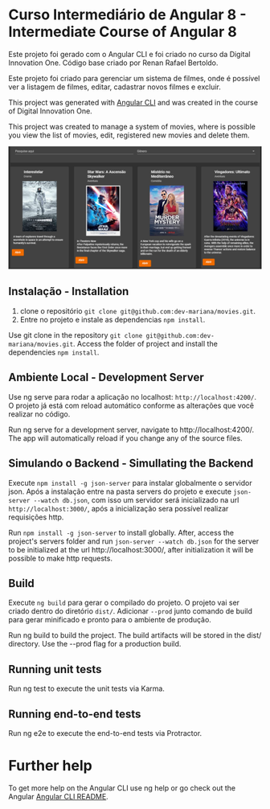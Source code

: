 # Curso Intermediário de Angular 8 - Intermediate Course of Angular 8

Este projeto foi gerado com o Angular CLI e foi criado no curso da Digital Innovation One.
Código base criado por Renan Rafael Bertoldo.

Este projeto foi criado para gerenciar um sistema de filmes, onde é possível ver a listagem de filmes, editar, cadastrar novos filmes e excluir.

This project was generated with [Angular CLI](https://github.com/angular/angular-cli) and was created in the course of Digital Innovation One.

This project was created to manage a system of movies, where is possible you view the list of movies, edit, registered new movies and delete them.

![](https://github.com/dev-mariana/movies/blob/master/src/assets/images/filmes.PNG)

## Instalação - Installation

1. clone o repositório `git clone git@github.com:dev-mariana/movies.git`.
2. Entre no projeto e instale as dependencias `npm install`.

Use git clone in the repository `git clone git@github.com:dev-mariana/movies.git`.
Access the folder of project and install the dependencies `npm install`.

## Ambiente Local - Development Server

Use ng serve para rodar a aplicação no localhost: `http://localhost:4200/`. O projeto já está com reload automático conforme as alterações que você realizar no código.

Run ng serve for a development server, navigate to http://localhost:4200/. The app will automatically reload if you change any of the source files.

## Simulando o Backend - Simullating the Backend

Execute `npm install -g json-server` para instalar globalmente o servidor json. Após a instalação entre na pasta servers do projeto e execute `json-server --watch db.json`, com isso um servidor será inicializado na url `http://localhost:3000/`, após a inicialização sera possível realizar requisições http.

Run `npm install -g json-server` to install globally. After, access the project's servers folder and run `json-server --watch db.json` for the server to be initialized at the url http://localhost:3000/, after initialization it will be possible to make http requests.

## Build

Execute `ng build` para gerar o compilado do projeto. O projeto vai ser criado dentro do diretório `dist/`. Adicionar `--prod` junto comando de build para gerar minificado e pronto para o ambiente de produção.

Run ng build to build the project. The build artifacts will be stored in the dist/ directory. Use the --prod flag for a production build.

## Running unit tests

Run ng test to execute the unit tests via Karma.

## Running end-to-end tests

Run ng e2e to execute the end-to-end tests via Protractor.

# Further help

To get more help on the Angular CLI use ng help or go check out the Angular [Angular CLI README](https://github.com/angular/angular-cli/blob/master/README.md).
